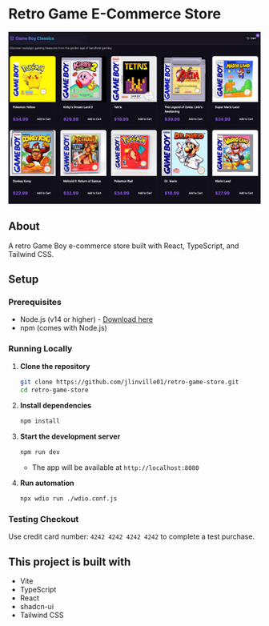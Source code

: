# Retro Game E-Commerce Store

![Project logo](https://github.com/jlinville01/retro-game-store/blob/main/assets/retro-game-logo.png?raw=true)

## About

A retro Game Boy e-commerce store built with React, TypeScript, and Tailwind CSS.

## Setup

### Prerequisites
- Node.js (v14 or higher) - [Download here](https://nodejs.org/)
- npm (comes with Node.js)

### Running Locally

1. **Clone the repository**
   ```bash
   git clone https://github.com/jlinville01/retro-game-store.git
   cd retro-game-store
   ```

2. **Install dependencies**
   ```bash
   npm install
   ```

3. **Start the development server**
   ```bash
   npm run dev
   ```
   - The app will be available at `http://localhost:8080`
   
4. **Run automation**
   ```bash
   npx wdio run ./wdio.conf.js
   ```
   
### Testing Checkout
Use credit card number: `4242 4242 4242 4242` to complete a test purchase.

## This project is built with

- Vite
- TypeScript
- React
- shadcn-ui
- Tailwind CSS

